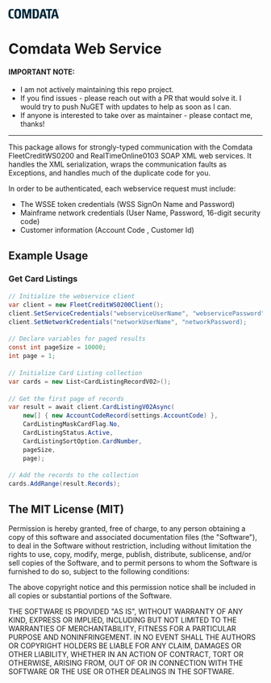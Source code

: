 ![Comdata Logo](https://raw.githubusercontent.com/Kirkpajl/ComdataWebService/master/res/comdata-logo.png "Comdata Logo")

# Comdata Web Service

#### IMPORTANT NOTE:
* I am not actively maintaining this repo project.
* If you find issues - please reach out with a PR that would solve it. I would try to push NuGET with updates to help as soon as I can.
* If anyone is interested to take over as maintainer - please contact me, thanks!

---

This package allows for strongly-typed communication with the Comdata FleetCreditWS0200 
and RealTimeOnline0103 SOAP XML web services.  It handles the XML serialization, wraps 
the communication faults as Exceptions, and handles much of the duplicate code for you.

In order to be authenticated, each webservice request must include:

- The WSSE token credentials (WSS SignOn Name and Password)
- Mainframe network credentials (User Name, Password, 16-digit security code)
- Customer information (Account Code , Customer Id)

## Example Usage

### Get Card Listings

```C#
// Initialize the webservice client
var client = new FleetCreditWS0200Client();
client.SetServiceCredentials("webserviceUserName", "webservicePassword");
client.SetNetworkCredentials("networkUserName", "networkPassword);

// Declare variables for paged results                
const int pageSize = 10000;
int page = 1;

// Initialize Card Listing collection
var cards = new List<CardListingRecordV02>();

// Get the first page of records
var result = await client.CardListingV02Async(
    new[] { new AccountCodeRecord(settings.AccountCode) },
    CardListingMaskCardFlag.No,
    CardListingStatus.Active,
    CardListingSortOption.CardNumber,
    pageSize,
    page);

// Add the records to the collection
cards.AddRange(result.Records);
```

## The MIT License (MIT)

Permission is hereby granted, free of charge, to any person obtaining a copy
of this software and associated documentation files (the "Software"), to deal
in the Software without restriction, including without limitation the rights
to use, copy, modify, merge, publish, distribute, sublicense, and/or sell
copies of the Software, and to permit persons to whom the Software is
furnished to do so, subject to the following conditions:

The above copyright notice and this permission notice shall be included in
all copies or substantial portions of the Software.

THE SOFTWARE IS PROVIDED "AS IS", WITHOUT WARRANTY OF ANY KIND, EXPRESS OR
IMPLIED, INCLUDING BUT NOT LIMITED TO THE WARRANTIES OF MERCHANTABILITY,
FITNESS FOR A PARTICULAR PURPOSE AND NONINFRINGEMENT. IN NO EVENT SHALL THE
AUTHORS OR COPYRIGHT HOLDERS BE LIABLE FOR ANY CLAIM, DAMAGES OR OTHER
LIABILITY, WHETHER IN AN ACTION OF CONTRACT, TORT OR OTHERWISE, ARISING FROM,
OUT OF OR IN CONNECTION WITH THE SOFTWARE OR THE USE OR OTHER DEALINGS IN
THE SOFTWARE.